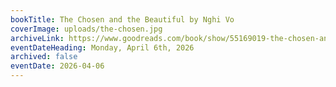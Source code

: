 ```yaml
---
bookTitle: The Chosen and the Beautiful by Nghi Vo
coverImage: uploads/the-chosen.jpg
archiveLink: https://www.goodreads.com/book/show/55169019-the-chosen-and-the-beautiful
eventDateHeading: Monday, April 6th, 2026
archived: false
eventDate: 2026-04-06
---
```


